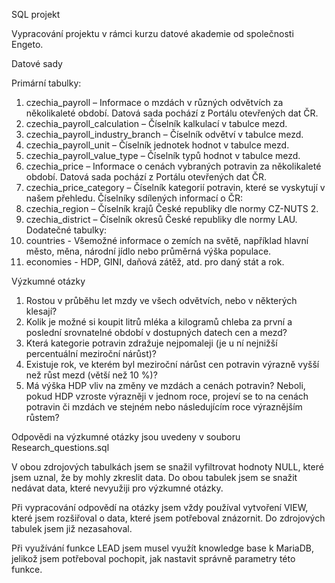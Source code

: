 SQL projekt
 
Vypracování projektu v rámci kurzu datové akademie od společnosti Engeto.

Datové sady

Primární tabulky:
1. czechia_payroll – Informace o mzdách v různých odvětvích za několikaleté období. Datová sada pochází z Portálu otevřených dat ČR.
2. czechia_payroll_calculation – Číselník kalkulací v tabulce mezd.
3. czechia_payroll_industry_branch – Číselník odvětví v tabulce mezd.
4. czechia_payroll_unit – Číselník jednotek hodnot v tabulce mezd.
5. czechia_payroll_value_type – Číselník typů hodnot v tabulce mezd.
6. czechia_price – Informace o cenách vybraných potravin za několikaleté období. Datová sada pochází z Portálu otevřených dat ČR.
7. czechia_price_category – Číselník kategorií potravin, které se vyskytují v našem přehledu.
Číselníky sdílených informací o ČR:
1. czechia_region – Číselník krajů České republiky dle normy CZ-NUTS 2.
2. czechia_district – Číselník okresů České republiky dle normy LAU.
Dodatečné tabulky:
1. countries - Všemožné informace o zemích na světě, například hlavní město, měna, národní jídlo nebo průměrná výška populace.
2. economies - HDP, GINI, daňová zátěž, atd. pro daný stát a rok.

Výzkumné otázky

1. Rostou v průběhu let mzdy ve všech odvětvích, nebo v některých klesají?
2. Kolik je možné si koupit litrů mléka a kilogramů chleba za první a poslední srovnatelné období v dostupných datech cen a mezd?
3. Která kategorie potravin zdražuje nejpomaleji (je u ní nejnižší percentuální meziroční nárůst)?
4. Existuje rok, ve kterém byl meziroční nárůst cen potravin výrazně vyšší než růst mezd (větší než 10 %)?
5. Má výška HDP vliv na změny ve mzdách a cenách potravin? Neboli, pokud HDP vzroste výrazněji v jednom roce, projeví se to na cenách potravin či mzdách ve stejném nebo následujícím roce výraznějším růstem?

Odpovědi na výzkumné otázky jsou uvedeny v souboru Research_questions.sql

V obou zdrojových tabulkách jsem se snažil vyfiltrovat hodnoty NULL, které jsem uznal, že by mohly zkreslit data. Do obou tabulek jsem se snažit nedávat data, které nevyužiji pro výzkumné otázky.

Při vypracování odpovědí na otázky jsem vždy používal vytvoření VIEW, které jsem rozšiřoval o data, které jsem potřeboval znázornit. Do zdrojových tabulek jsem již nezasahoval.

Při využívání funkce LEAD jsem musel využít knowledge base k MariaDB, jelikož jsem potřeboval pochopit, jak nastavit správně parametry této funkce.
